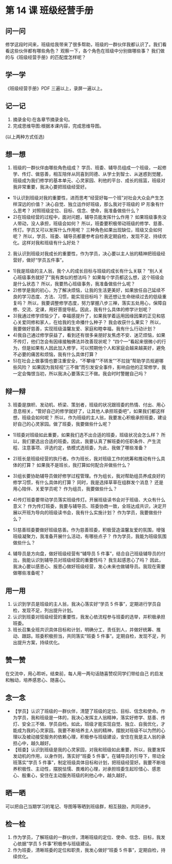 # 第 14 课 班级经营手册

## 问一问

修学这段时间来，班级给我带来了很多帮助，班级的一群伙伴我都认识了。我们看看这些伙伴都有哪些角色？
观察一下，各个角色在班级中分别做哪些事？
我们做的与《班级经营手册》的匹配度怎样呢？

## 学一学

《班级经营手册》PDF 三遍以上，录屏一遍以上。

## 记一记

1. 摘录金句:在各章节摘录金句。
2. 完成思维导图:根据本课内容，完成思维导图。

(以上两种方式任选)

## 想一想

1. 班级的一群伙伴由哪些角色组成？
   学员、班委、辅导员组成一个班级，一起修学、传灯、做慈善，相互陪伴从同喜到同德、从学士到智士、从迷惑到觉醒，班级成为我们修学的基本单元、心灵家园、利他的平台、成长的摇篮，班级对我非常重要，我决心要把班级经营好。

- 1)认识到班级对我的重要性，进而思考“经营好每一个班”对社会大众会产生怎样深远的价值？
  决心自觉、独立运作好班级，那么我对于班级的 IP 形象有什么思考？
  对照班级定位、目标、信念、使命，我准备做些什么？
- 2)在班级经营的过程中，面对问题，辅导员能发挥什么作用？
  如果班级事务没人带动，没人承担，班级会如何？
  所以，班委要积极带动班级的修学、慈善、传灯。学员又可以发挥什么作用呢？
  三种角色如果出现缺位，班级又会如何呢？
  所以，学员、班委、辅导员都要参考自检表定期自检，发现不足、持续优化。这样对我和班级有什么好处？

2. 我认识到班级对我成长的重要性，作为学员，决心要以主人翁的精神把班级经营好，做好“学员五件事”。

- 1)我是班级的主人翁，我个人的成长目标与班级的成长有什么关联？
  “别人关心班级事务就好了”我有类似的想法吗？
  如果每个学员都这么想，这个班级会是什么状态？
  所以，我要热心班级事务，我准备做些什么呢？
- 2)修学是我的初心，为了解决烦恼，让我的生活更美好，如果放任自己延续不良的学习态度、方法、习惯，能实现目标吗？
  我还想让生命继续过去的低级重复吗？
  所以，我要调整修学态度，努力掌握八步三禅，落实五处用心，保障自修、交流、定课，用好菩提导航。因此，我有什么具体的修学计划呢？
- 3)我通过修学烦恼少了，幸福感提升了，如果我学着运用因缘因果的正见和慈心关爱同修和家人，在给我的生命播什么种子？
  我会收获什么果实？
  所以，我要做好慈善，实现班级温馨友爱、家庭和睦幸福，我有什么行动计划？
- 4)我自己通过修学获益了，看到还有很多亲朋好友焦虑不安、迷茫烦恼，如果不传灯，他们怎会有因缘接触佛法并改善现状呢？
  “四个一”看起来很微小的行为，但是如果有人因此加入修学，可以预期他个人和家庭会越来越美好，避免不必要的痛苦和烦恼，我有什么具体打算？
- 5)在社会上做事情也要注重安全，“不攀缘”“不转发”“不拉拢”帮助学员规避哪些风险？
  如果因为我轻视“三不做”而引发安全事件，影响自他的正常修学，我一定会悔恨当初，所以我决心要落实三不做。我会时时警醒自己吗？

## 辩一辩

3. 班委是旗帜、发动机、桥梁、策划者，班级的状况跟班委的热情、付出、用心息息相关，“管好自己的修学就好了，让其他人承担班委吧”，如果我们都这样想，班级会如何呢？
   所以，作为班级的主人翁，我要发心积极承担班委，建设好自己的心灵家园。做了班委，我要做些什么呢？

- 1)班委对班级如此重要，如果我们选不出合适的班委，班级状况会怎么样？
  所以，我们要选出合适的班委。因此，我要认真了解班委的任职条件、产生流程、注意事项、评选约定，依模式选班委，为此，我做了哪些准备？

- 2)班长是班级经营的执行者。作为班长，我对班级工作的统筹和推动有什么具体的打算？
  如果我不是班长，我打算如何配合并做些什么？

- 3)组长要协助辅导员做好修学过程管理。作为组长，我对帮助组员养成良好的修学习惯，有什么具体的打算？
  同时，我是选择草草在组群发个消息？
  还是用心陪伴、关爱学员呢？
  作为组员，我要做些什么？

- 4)传灯班委要带动学员落实班级传灯。开展班级读书会对于班级、大众有什么意义？
  作为传灯班委，我要与辅导员、班委协商一致，全班达成共识，决定开展以开班为导向的班级读书会，我有什么实施计划？
  作为学员，我要做些什么？

- 5)慈善班委要做好班级慈善。作为慈善班委，积极营造温馨友爱的氛围，增强班级凝聚力，我准备开展什么活动，有哪些点子？
  作为学员，我能为班级氛围做些什么？

4. 辅导员是方向盘，做好班级经营有“辅导员 5 件事”，结合自己班级辅导员的付出，我能认识到辅导员对班级经营的重要性吗？
   我生起感恩心了吗？
   因此，我决心要以感恩心、报恩心做好班级经营，发心未来也做辅导员。我现在需要做哪些准备呢？

## 用一用

1. 认识到学员是班级的主人翁，我决心落实好“学员 5 件事”，定期进行学员自检，发现不足，列出提升计划。
2. 认识到班委对班级经营的重要性，我发心依流程参与班委的选举，并积极承担班委。
3. 班长召集全班共识具体目标和计划，明确分工，责任到人，并做好统筹、推动、跟踪。班委积极担当，共同落实“班委 5 件事”。定期自检，发现不足，列出提升方案，持续优化。

## 赞一赞

在交流中，用心聆听。结束前，每人用一两句话随喜赞叹同学们带给自己
的启发和触动，培养感恩心、随喜心。

## 念一念

- 【学员】认识了班级的一群伙伴，清楚了班级的定位、目标、信念和使命。作为学员，我和班级是一体的，我决心发挥主人翁精神，落实好修学、慈善、传灯、安全三不做、学员自检。如此，班级才能实现自觉、独立、自我优化，才能成为我的心灵家园。我要不断培养主人翁的精神，摆脱对班级不以为然的心理以及被动接受服务的依赖心理，积极参与班级建设，安住在我是主人翁的承担心中，越久越好。
- 【班委】认识到班级是我的心灵家园，对我和班级如此重要，所以，我要发挥发动机的作用，以身作则，落实好“班委 5 件事”。在辅导员的引导下，带动全班落实“学员 5 件事”，制定班级具体目标和计划，把班级经营好。我要不断培养积极性、主动性，摆脱怯懦、畏难的心理，对承担班委生起珍惜心、感恩心、殷重心，安住在主动服务班级的利他心中，越久越好。

## 晒一晒

可以把自己当期学习的笔记、导图等等晒到班级群，相互鼓励，共同进步。

## 检一检

1. 作为学员，了解班级的一群伙伴，清晰班级的定位、使命、信念、目标，我发心依据“学员 5 件事”积极参与班级建设。
2. 作为班委，清晰班委的定位和职责，我发心做好“班委 5 件事”，定期自检，持续优化。
